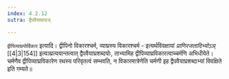 ```yaml
---
index: 4.2.12
sutra: द्वैपवैयाघ्रादञ्

---
```

   `द्वीपिव्याघ्रयोर्विकार` इत्यादि। द्वीपिनो विकारश्चर्म, व्याघ्रस्य विकारश्चर्म - इत्यर्थविवक्षायां _प्राणिरजतादिभ्योऽञ्_ [[4|3|154]]  इत्यञ्प्रत्ययान्तत्वात् द्वैपवैयाघ्रशब्दयोः, ताभ्यामिह द्वीपिव्याघ्रविकारत्वाच्चर्मणि अभिधीयेते। चर्मणैव द्वीपिव्याघ्रविकारेण रथस्य परिवृतत्वं सम्भवति, न विकारमात्रेणेति चर्मणी इह द्वैपवैयाघ्रशब्दाभ्यां विवक्षिते इति गम्यते॥